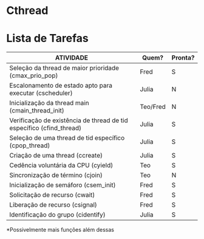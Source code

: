 # Cthread #

# Lista de Tarefas #

| ATIVIDADE                                                             | Quem?      | Pronta? |
| --------------------------------------------------------------------- | ---------- | ------- | 
| Seleção da thread de maior prioridade (cmax_prio_pop)                 | Fred       | S       | 
| Escalonamento de estado apto para executar (cscheduler)               | Julia      | N       | 
| Inicialização da thread main (cmain_thread_init)                      | Teo/Fred   | N       | 
| Verificação de existência de thread de tid específico (cfind_thread)  | Julia      | S       |
| Seleção de uma thread de tid específico (cpop_thread)                 | Julia      | S       |
| Criação de uma thread (ccreate)                                       | Julia      | S       |
| Cedência  voluntária  da  CPU (cyield)                                | Teo        | S       | 
| Sincronização  de  término (cjoin)                                    | Teo        | N       | 
| Inicialização  de  semáforo (csem_init)                               | Fred       | S       | 
| Solicitação de  recurso (cwait)                                       | Fred       | S       | 
| Liberação  de  recurso (csignal)                                      | Fred       | S       | 
| Identificação do grupo (cidentify)                                    | Julia      | S       |

*Possivelmente mais funções além dessas
